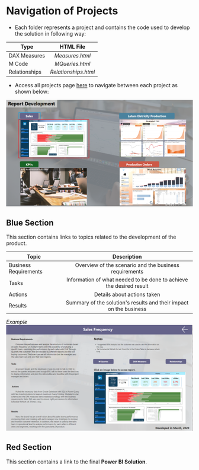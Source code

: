 # Navigation of Projects
+ Each folder represents a project and contains the code used to develop the solution in following way:

| Type | HTML File |
| ------------- |:-------------:|
| DAX Measures | *Measures.html* |
| M Code | *MQueries.html* |
| Relationships | *Relationships.html* |

+ Access all projects page [here](https://app.powerbi.com/view?r=eyJrIjoiYWMwYmNlZWQtODU5OS00NTk4LWE1ODctZjU5MzRlZGI0NDdlIiwidCI6IjExOTYzNmE2LThlMWYtNGEzOC1hMTkxLTNkNjZlNWY5MTkzMiJ9) to navigate between each project as shown below:


![Project Navigation](./Navigation%20Projects.png)




## Blue Section
This section contains links to topics related to the development of the product.

| Topic | Description |
| ------------- |:-------------:|
| Business Requirements | Overview of the scenario and the business requirements |
| Tasks | Information of what needed to be done to achieve the desired result |
| Actions | Details about actions taken |
| Results | Summary of the solution's results and their impact on the business |

*Example*
![Example of Project Topics](./Project%20Topics%20Example.png)

## Red Section
This section contains a link to the final **Power BI Solution**.
